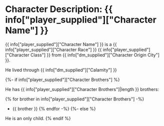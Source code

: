# Character Description: {{ info["player_supplied"]["Character Name"] }}

{{ info["player_supplied"]["Character Name"] }} is a {{ info["player_supplied"]["Character Race"] }} {{ info["player_supplied"]["Character Class"] }} from {{ info["dm_supplied"]["Character Origin City"] }}.

He lived through {{ info["dm_supplied"]["Calamity"] }}

{%- if info["player_supplied"]["Character Brothers"] %}

He has {{ info["player_supplied"]["Character Brothers"]|length }} brothers:

{% for brother in info["player_supplied"]["Character Brothers"] -%}
- {{ brother }}
{% endfor -%}
{%- else %}

He is an only child.
{% endif %}

